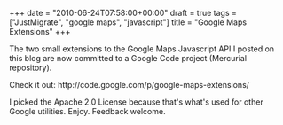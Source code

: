 +++
date = "2010-06-24T07:58:00+00:00"
draft = true
tags = ["JustMigrate", "google maps", "javascript"]
title = "Google Maps Extensions"
+++
<p>The two small extensions to the Google Maps Javascript API I posted on this blog are now committed to a Google Code project (Mercurial repository).</p>
<p>Check it out: http://code.google.com/p/google-maps-extensions/</p>
<p>I picked the Apache 2.0 License because that's what's used for other Google utilities. Enjoy. Feedback welcome.</p>